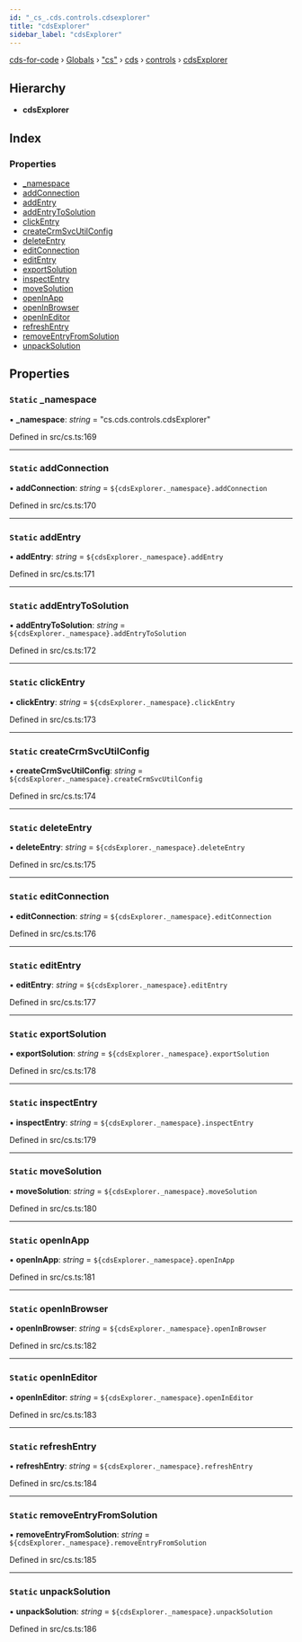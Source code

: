 ```yaml
---
id: "_cs_.cds.controls.cdsexplorer"
title: "cdsExplorer"
sidebar_label: "cdsExplorer"
---
```


[cds-for-code](../index.md) › [Globals](../globals.md) › ["cs"](../modules/_cs_.md) › [cds](../modules/_cs_.cds.md) › [controls](../modules/_cs_.cds.controls.md) › [cdsExplorer](_cs_.cds.controls.cdsexplorer.md)

## Hierarchy

* **cdsExplorer**

## Index

### Properties

* [_namespace](_cs_.cds.controls.cdsexplorer.md#static-_namespace)
* [addConnection](_cs_.cds.controls.cdsexplorer.md#static-addconnection)
* [addEntry](_cs_.cds.controls.cdsexplorer.md#static-addentry)
* [addEntryToSolution](_cs_.cds.controls.cdsexplorer.md#static-addentrytosolution)
* [clickEntry](_cs_.cds.controls.cdsexplorer.md#static-clickentry)
* [createCrmSvcUtilConfig](_cs_.cds.controls.cdsexplorer.md#static-createcrmsvcutilconfig)
* [deleteEntry](_cs_.cds.controls.cdsexplorer.md#static-deleteentry)
* [editConnection](_cs_.cds.controls.cdsexplorer.md#static-editconnection)
* [editEntry](_cs_.cds.controls.cdsexplorer.md#static-editentry)
* [exportSolution](_cs_.cds.controls.cdsexplorer.md#static-exportsolution)
* [inspectEntry](_cs_.cds.controls.cdsexplorer.md#static-inspectentry)
* [moveSolution](_cs_.cds.controls.cdsexplorer.md#static-movesolution)
* [openInApp](_cs_.cds.controls.cdsexplorer.md#static-openinapp)
* [openInBrowser](_cs_.cds.controls.cdsexplorer.md#static-openinbrowser)
* [openInEditor](_cs_.cds.controls.cdsexplorer.md#static-openineditor)
* [refreshEntry](_cs_.cds.controls.cdsexplorer.md#static-refreshentry)
* [removeEntryFromSolution](_cs_.cds.controls.cdsexplorer.md#static-removeentryfromsolution)
* [unpackSolution](_cs_.cds.controls.cdsexplorer.md#static-unpacksolution)

## Properties

### `Static` _namespace

▪ **_namespace**: *string* = "cs.cds.controls.cdsExplorer"

Defined in src/cs.ts:169

___

### `Static` addConnection

▪ **addConnection**: *string* = `${cdsExplorer._namespace}.addConnection`

Defined in src/cs.ts:170

___

### `Static` addEntry

▪ **addEntry**: *string* = `${cdsExplorer._namespace}.addEntry`

Defined in src/cs.ts:171

___

### `Static` addEntryToSolution

▪ **addEntryToSolution**: *string* = `${cdsExplorer._namespace}.addEntryToSolution`

Defined in src/cs.ts:172

___

### `Static` clickEntry

▪ **clickEntry**: *string* = `${cdsExplorer._namespace}.clickEntry`

Defined in src/cs.ts:173

___

### `Static` createCrmSvcUtilConfig

▪ **createCrmSvcUtilConfig**: *string* = `${cdsExplorer._namespace}.createCrmSvcUtilConfig`

Defined in src/cs.ts:174

___

### `Static` deleteEntry

▪ **deleteEntry**: *string* = `${cdsExplorer._namespace}.deleteEntry`

Defined in src/cs.ts:175

___

### `Static` editConnection

▪ **editConnection**: *string* = `${cdsExplorer._namespace}.editConnection`

Defined in src/cs.ts:176

___

### `Static` editEntry

▪ **editEntry**: *string* = `${cdsExplorer._namespace}.editEntry`

Defined in src/cs.ts:177

___

### `Static` exportSolution

▪ **exportSolution**: *string* = `${cdsExplorer._namespace}.exportSolution`

Defined in src/cs.ts:178

___

### `Static` inspectEntry

▪ **inspectEntry**: *string* = `${cdsExplorer._namespace}.inspectEntry`

Defined in src/cs.ts:179

___

### `Static` moveSolution

▪ **moveSolution**: *string* = `${cdsExplorer._namespace}.moveSolution`

Defined in src/cs.ts:180

___

### `Static` openInApp

▪ **openInApp**: *string* = `${cdsExplorer._namespace}.openInApp`

Defined in src/cs.ts:181

___

### `Static` openInBrowser

▪ **openInBrowser**: *string* = `${cdsExplorer._namespace}.openInBrowser`

Defined in src/cs.ts:182

___

### `Static` openInEditor

▪ **openInEditor**: *string* = `${cdsExplorer._namespace}.openInEditor`

Defined in src/cs.ts:183

___

### `Static` refreshEntry

▪ **refreshEntry**: *string* = `${cdsExplorer._namespace}.refreshEntry`

Defined in src/cs.ts:184

___

### `Static` removeEntryFromSolution

▪ **removeEntryFromSolution**: *string* = `${cdsExplorer._namespace}.removeEntryFromSolution`

Defined in src/cs.ts:185

___

### `Static` unpackSolution

▪ **unpackSolution**: *string* = `${cdsExplorer._namespace}.unpackSolution`

Defined in src/cs.ts:186
